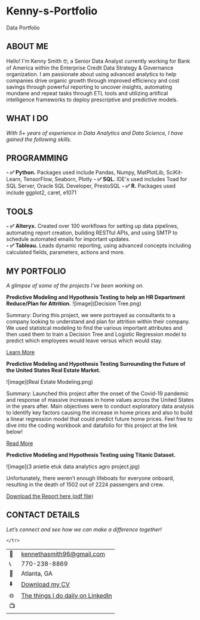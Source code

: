 # Kenny-s-Portfolio
Data Portfolio

<!--Section 1: Introduce your self-->
## ABOUT ME

Hello! I'm Kenny Smith 🤓, a Senior Data Analyst currently working for Bank of America within the Enterprise Credit Data Strategy & Governance organization. I am passionate about using advanced analytics to help companies drive organic growth through improved efficiency and cost savings through powerful reporting to uncover insights, automating mundane and repeat tasks through ETL tools and utilizing artifical intelligence frameworks to deploy prescriptive and predictive models. 


<!--Mention your top/relevant skills here - core and soft skills-->
## WHAT I DO

*With 5+ years of experience in Data Analytics and Data Science, I have gained the following skills.*
## PROGRAMMING
**- ✅ Python.**
Packages used include Pandas, Numpy, MatPlotLib, SciKit-Learn, TensorFlow, Seaborn, Plotly 
**- ✅ SQL.**
IDE's used includes Toad for SQL Server, Oracle SQL Developer, PrestoSQL
**- ✅ R.**
Packages used include ggplot2, caret, e1071

## TOOLS
**- ✅ Alteryx.**
Created over 100 workflows for setting up data pipelines, automating report creation, building RESTful APIs, and using SMTP to schedule automated emails for important updates.  
**- ✅ Tableau.**
Leads dynamic reporting, using advanced concepts including calculated fields, parameters, actions and more. 


<!--Section 2: List 3-4 key projects-->
## MY PORTFOLIO 

*A glimpse of some of the projects I've been working on.*

**Predictive Modeling and Hypothesis Testing to help an HR Department Reduce/Plan for Attrition.**
![image](Decision Tree.png)

Summary: During this project, we were portrayed as consultants to a company looking to understand and plan for attrition within their company. We used statistcal modeling to find the various important attributes and then used them to train a Decision Tree and Logistic Regression model to predict which employees would leave versus which would stay. 


[Learn More](https://drive.google.com/drive/folders/1ilPszHCMcltSQQeigEya-av1lxLnHdla?usp=drive_link)

**Predictive Modeling and Hypothesis Testing Surrounding the Future of the United States Real Estate Market.**

![image](Real Estate Modeling.png)

Summary: Launched this project after the onset of the Covid-19 pandemic and response of massive increases in home values across the United States in the years after. Main objectives were to conduct exploratory data analysis to identify key factors causing the increase in home prices and also to build a linear regression model that could predict future home prices. Feel free to dive into the coding workbook and datafolio for this project at the link below!

[Read More](https://drive.google.com/drive/folders/1Ki2uTiqJPgr1ksEgQ4fXv2TIjd1eccV6?usp=drive_link)

**Predictive Modeling and Hypothesis Testing using Titanic Dataset.**

![image](3 anietie etuk data analytics agro project.jpg)

Unfortunately, there weren’t enough lifeboats for everyone onboard, resulting in the death of 1502 out of 2224 passengers and crew. 

<a href="17 How to Present Data to Executives by Anietie Etuk.pdf">Download the Report here (pdf file)</a>


## CONTACT DETAILS

*Let’s connect and see how we can make a difference together!*
<table>
  <tbody>
    <tr>
      <td>📧</td>
      <td><a href="mailto:kennethasmith96@gmail.com">kennethasmith96@gmail.com</a></td>
    </tr>
    <tr>
      <td>📞</td>
      <td>770-238-8869</td>
    </tr>
    <tr>
      <td>📍</td>
      <td>Atlanta, GA</td>
    </tr>
    <tr>
      <td>⬇️</td>
      <td><a href="https://github.com/KSmithJr/Kenny-s-Portfolio/blob/af7decba47fcba7f20eda0fe1a60ef8e0f6f2a87/Kenneth%20Smith%20Resume%202025-2026.pdf">Download my CV</a></td>
    </tr>
    <tr>
      <td>🌐</td>
      <td><a href="https://linkedin.com/in/etukanietie">The things I do daily on LinkedIn</a></td>
    </tr>
    <tr>
      <td>📺</td>
      
    </tr>
  </tbody>
</table>
